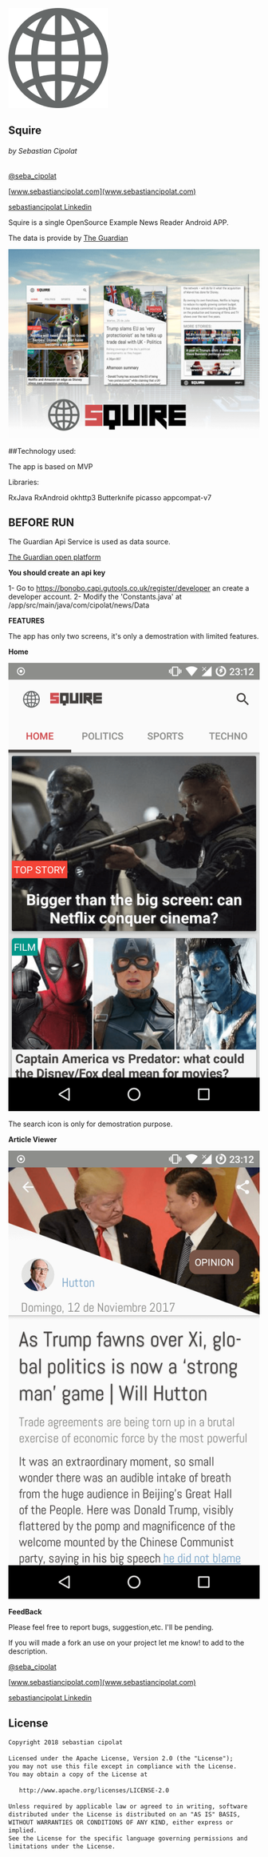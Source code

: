 ![squire](https://github.com/sebacipolat/Squire/blob/master/Images/news_medium.png) 

## Squire
###### by Sebastian Cipolat
[@seba_cipolat](http://twitter.com/seba_cipolat)

[www.sebastiancipolat.com](www.sebastiancipolat.com)

[sebastiancipolat Linkedin](www.linkedin.com/in/sebastiancipolat)


Squire is a single OpenSource Example News Reader Android APP.

The data is provide by [The Guardian](https://www.theguardian.com/)

![Imagen ejemplo](https://github.com/sebacipolat/Squire/blob/master/Images/banner.png)


##Technology used:

The app is based on MVP

Libraries:

RxJava
RxAndroid
okhttp3
Butterknife
picasso
appcompat-v7


## BEFORE RUN

The Guardian Api Service is used as data source.

[The Guardian open platform](http://open-platform.theguardian.com/)

**You should create an api key**

1- Go to https://bonobo.capi.gutools.co.uk/register/developer an create a developer account.
2- Modify the 'Constants.java' at /app/src/main/java/com/cipolat/news/Data


**FEATURES**

The app has only two screens, it's only a demostration with limited features.

**Home**

![Home](https://github.com/sebacipolat/Squire/blob/master/Images/home.png)

The search icon is only for demostration purpose.


**Article Viewer**

![Article](https://github.com/sebacipolat/Squire/blob/master/Images/article.png)



  
**FeedBack**

  Please feel free to report bugs, suggestion,etc. I'll be pending.
  
  If you will made a fork an use on your project let me know! to add to the description.

[@seba_cipolat](http://twitter.com/seba_cipolat)

[www.sebastiancipolat.com](www.sebastiancipolat.com)

[sebastiancipolat Linkedin](www.linkedin.com/in/sebastiancipolat)

## License
    Copyright 2018 sebastian cipolat

    Licensed under the Apache License, Version 2.0 (the "License");
    you may not use this file except in compliance with the License.
    You may obtain a copy of the License at

       http://www.apache.org/licenses/LICENSE-2.0

    Unless required by applicable law or agreed to in writing, software
    distributed under the License is distributed on an "AS IS" BASIS,
    WITHOUT WARRANTIES OR CONDITIONS OF ANY KIND, either express or implied.
    See the License for the specific language governing permissions and
    limitations under the License.
